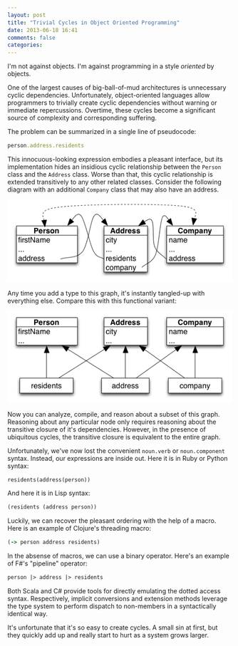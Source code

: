 ```yaml
---
layout: post
title: "Trivial Cycles in Object Oriented Programming"
date: 2013-06-18 16:41
comments: false
categories: 
---
```


I'm not against objects. I'm against programming in a style *oriented* by
objects.

One of the largest causes of big-ball-of-mud architectures is unnecessary cyclic
dependencies. Unfortunately, object-oriented languages allow programmers to
trivially create cyclic dependencies without warning or immediate
repercussions. Overtime, these cycles become a significant source of complexity
and corresponding suffering.

The problem can be summarized in a single line of pseudocode:

```ruby
person.address.residents
```

This innocuous-looking expression embodies a pleasant interface, but its
implementation hides an insidious cyclic relationship between the `Person`
class and the `Address` class. Worse than that, this cyclic relationship
is extended transitively to any other related classes. Consider the following
diagram with an additional `Company` class that may also have an address.

![Person / Address / Company ball-of-mud](/images/oop-cycle.png)

Any time you add a type to this graph, it's instantly tangled-up with
everything else. Compare this with this functional variant:

![Person / Address / Company untangled](/images/fp-dag.png)

Now you can analyze, compile, and reason about a subset of this graph.
Reasoning about any particular node only requires reasoning about the
transitive closure of it's dependencies. However, in the presence of ubiquitous
cycles, the transitive closure is equivalent to the entire graph.

Unfortunately, we've now lost the convenient `noun.verb` or `noun.component`
syntax. Instead, our expressions are inside out. Here it is in Ruby or Python
syntax:

```ruby
residents(address(person))
```

And here it is in Lisp syntax:

```clojure
(residents (address person))
```

Luckily, we can recover the pleasant ordering with the help of a macro.  Here
is an example of Clojure's threading macro:

```clojure
(-> person address residents)
```

In the absense of macros, we can use a binary operator. Here's an example of
F#'s "pipeline" operator:

```fsharp
person |> address |> residents
```

Both Scala and C# provide tools for directly emulating the dotted access
syntax.  Respectively, implicit conversions and extension methods leverage the
type system to perform dispatch to non-members in a syntactically identical
way.

It's unfortunate that it's so easy to create cycles. A small sin at first, but
they quickly add up and really start to hurt as a system grows larger.
